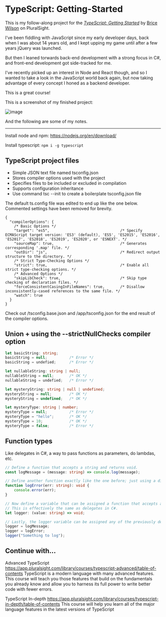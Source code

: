 # TypeScript: Getting-Started

This is my follow-along project for the [*TypeScript: Getting Started*](https://app.pluralsight.com/library/courses/typescript-getting-started/table-of-contents) by [Brice Wilson](https://app.pluralsight.com/profile/author/brice-wilson) on PluralSight.

I've been fiddling with JavaScript since my early developer days, back when I was about 14 years old, and I kept upping my game until after a few years jQuery was launched.

But then I leaned torwards back-end development with a strong focus in C#, and front-end development got side-tracked for me.

I've recently picked up an interest in Node and React though, and so I wanted to take a look in the JavaScript world back again, but now taking advantage of every concept I honed as a backend developer.

This is a great course!

This is a screenshot of my finished project:

![image](https://user-images.githubusercontent.com/4335855/113956395-c4d3e400-97f3-11eb-8a99-6a1dc603084c.png)

And the following are some of my notes.

----------

Install node and npm:
https://nodejs.org/en/download/

Install typescript:
`npm i -g typescript`

## TypeScript project files

- Simple JSON text file named tsconfig.json
- Stores compiler options used with the project
- Specifies files to be included or excluded in compilation
- Supports configuration inheritance
- Use command tsc --init to create a boilerplate tsconfig.json file

The default ts.config file was edited to end up like the one below. Commented settings have been removed for brevity.

```
{ 
  "compilerOptions": { 
    /* Basic Options */ 
    "target": "es5",                                /* Specify ECMAScript target version: 'ES3' (default), 'ES5', 'ES2015', 'ES2016', 'ES2017', 'ES2018', 'ES2019', 'ES2020', or 'ESNEXT'. */ 
    "sourceMap": true,                              /* Generates corresponding '.map' file. */ 
    "outDir": "js",                                 /* Redirect output structure to the directory. */ 
    /* Strict Type-Checking Options */ 
    "strict": true,                                 /* Enable all strict type-checking options. */ 
    /* Advanced Options */ 
    "skipLibCheck": true,                           /* Skip type checking of declaration files. */ 
    "forceConsistentCasingInFileNames": true,       /* Disallow inconsistently-cased references to the same file. */ 
    "watch": true 
  } 
}
```

Check out /tsconfig.base.json and /app/tsconfig.json for the end result of the compiler options.

## Union + using the --strictNullChecks compiler option

``` typescript
let basicString: string;
basicString = null;          /* Error */
basicString = undefied;      /* Error */

let nullableString: string | null;
nullableString = null;       /* OK */
nullableString = undefied;   /* Error */

let mysteryString: string | null | undefined;
mysteryString = null;        /* OK */
mysteryString = undefined;   /* OK */

let mysteryType: string | number;
mysteryType = null;          /* Error */
mysteryType = "hello";       /* OK */
mysteryType = 10;            /* OK */
mysteryType = false;         /* Error */
```

## Function types

Like delegates in C#, a way to pass functions as parameters, do lambdas, etc.

``` typescript
// Define a function that accepts a string and returns void.
const logMessage = (message: string) => console.log(message);

// Define another function exactly like the one before; just using a different syntax.
function logError(err: string): void {
    console.error(err);
}

// Now define a variable that can be assigned a function that accepts a string and returns void.
// This is effectively the same as delegates in C#.
let logger: (value: string) => void;

// Lastly, the logger variable can be assigned any of the previously declared functions:
logger = logMessage;
logger = logError;
logger("Something to log");
```

## Continue with...

Advanced TypeScript
https://app.pluralsight.com/library/courses/typescript-advanced/table-of-contents
TypeScript is a modern language with many advanced features. This course will teach you those features that build on the fundamentals you already know and allow you to harness its full power to write better code with fewer errors.

TypeScript In-depth
https://app.pluralsight.com/library/courses/typescript-in-depth/table-of-contents
This course will help you learn all of the major language features in the latest versions of TypeScript
